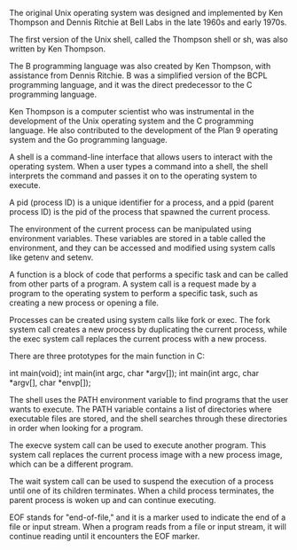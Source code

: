 The original Unix operating system was designed and implemented by Ken Thompson and Dennis Ritchie at Bell Labs in the late 1960s and early 1970s.

The first version of the Unix shell, called the Thompson shell or sh, was also written by Ken Thompson.

The B programming language was also created by Ken Thompson, with assistance from Dennis Ritchie. B was a simplified version of the BCPL programming language, and it was the direct predecessor to the C programming language.

Ken Thompson is a computer scientist who was instrumental in the development of the Unix operating system and the C programming language. He also contributed to the development of the Plan 9 operating system and the Go programming language.

A shell is a command-line interface that allows users to interact with the operating system. When a user types a command into a shell, the shell interprets the command and passes it on to the operating system to execute.

A pid (process ID) is a unique identifier for a process, and a ppid (parent process ID) is the pid of the process that spawned the current process.

The environment of the current process can be manipulated using environment variables. These variables are stored in a table called the environment, and they can be accessed and modified using system calls like getenv and setenv.

A function is a block of code that performs a specific task and can be called from other parts of a program. A system call is a request made by a program to the operating system to perform a specific task, such as creating a new process or opening a file.

Processes can be created using system calls like fork or exec. The fork system call creates a new process by duplicating the current process, while the exec system call replaces the current process with a new process.

There are three prototypes for the main function in C:

int main(void);
int main(int argc, char *argv[]);
int main(int argc, char *argv[], char *envp[]);

The shell uses the PATH environment variable to find programs that the user wants to execute. The PATH variable contains a list of directories where executable files are stored, and the shell searches through these directories in order when looking for a program.

The execve system call can be used to execute another program. This system call replaces the current process image with a new process image, which can be a different program.

The wait system call can be used to suspend the execution of a process until one of its children terminates. When a child process terminates, the parent process is woken up and can continue executing.

EOF stands for "end-of-file," and it is a marker used to indicate the end of a file or input stream. When a program reads from a file or input stream, it will continue reading until it encounters the EOF marker.
